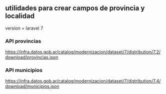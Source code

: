 ## utilidades para crear campos de provincia y localidad

version = laravel 7

### API provincias 

https://infra.datos.gob.ar/catalog/modernizacion/dataset/7/distribution/7.2/download/provincias.json

### API municipios

https://infra.datos.gob.ar/catalog/modernizacion/dataset/7/distribution/7.4/download/municipios.json